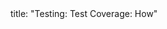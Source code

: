 <frontmatter>
title: "Testing: Test Coverage: How"
</frontmatter>

<include src="index-body.md" boilerplate />
